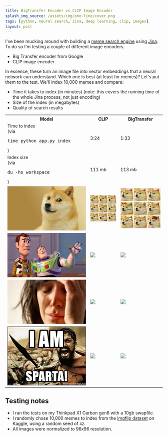 ```yaml
---
title: BigTransfer Encoder vs CLIP Image Encoder
splash_img_source: /assets/img/one-line/cover.png
tags: [python, neural search, Jina, deep learning, clip, images]
layout: post
---
```


I've been mucking around with building a [meme search engine](https://examples.jina.ai) using [Jina](https://github.com/jina-ai/jina/). To do so I'm testing a couple of different image encoders. 

- Big Transfer encoder from Google
- CLIP image encoder

In essence, these turn an image file into vector embeddings that a neural network can understand. Which one is best (at least for memes)? Let's put them to the test. We'll index 10,000 memes and compare:

- Time it takes to index (in minutes) (note: this covers the running time of the whole Jina process, not just encoding)
- Size of the index (in megabytes)
- Quality of search results

<table>
  <tr>
    <th>
      Model
    </th>
    <th>
      CLIP
    </th>
    <th>
      BigTransfer
    </th>
  </tr>
    <td>Time to index<br>(via <pre>time python app.py index</pre>)</td>
    <td>3:24</td>
    <td>1:33</td>
  </tr>
  <tr>
    <td>Index size<br>(via <pre>du -hs workspace</pre>)</td>
    <td>111 mb</td>
    <td>113 mb</td>
  </tr>
  <tr>
    <td><img src="/assets/img/image-encoders/inputs/doge.jpg"></td>
    <td><img src="/assets/img/image-encoders/clip/doge.png"></td>
    <td><img src="/assets/img/image-encoders/bit/doge.png"></td>
  </tr>
  <tr>
    <td><img src="/assets/img/image-encoders/inputs/xx-everywhere.jpg"></td>
    <td><img src="/assets/img/image-encoders/clip/xx-everywhere.jpg"></td>
    <td><img src="/assets/img/image-encoders/bit/xx-everywhere.jpg"></td>
  </tr>
  <tr>
    <td><img src="/assets/img/image-encoders/inputs/crying-woman.jpg"></td>
    <td><img src="/assets/img/image-encoders/clip/crying-woman.jpg"></td>
    <td><img src="/assets/img/image-encoders/bit/crying-woman.jpg"></td>
  </tr>
  <tr>
    <td><img src="/assets/img/image-encoders/inputs/sparta.jpg"></td>
    <td><img src="/assets/img/image-encoders/clip/sparta.jpg"></td>
    <td><img src="/assets/img/image-encoders/bit/sparta.jpg"></td>
  </tr>
  
  
</table>

## Testing notes

- I ran the tests on my Thinkpad X1 Carbon gen8 with a 10gb swapfile.
- I randomly chose 10,000 memes to index from the [imgflip dataset]() on Kaggle, using a random seed of `42`.
- All images were normalized to 96x96 resolution.
